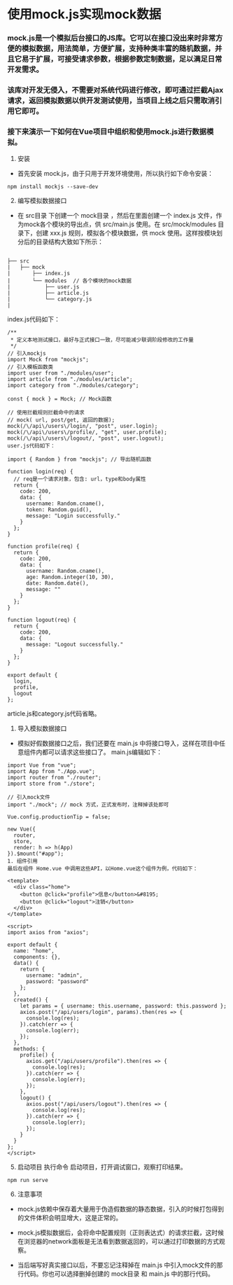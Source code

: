 # 使用mock.js实现mock数据
### mock.js是一个模拟后台接口的JS库。它可以在接口没出来时非常方便的模拟数据，用法简单，方便扩展，支持种类丰富的随机数据，并且它易于扩展，可接受请求参数，根据参数定制数据，足以满足日常开发需求。

### 该库对开发无侵入，不需要对系统代码进行修改，即可通过拦截Ajax请求，返回模拟数据以供开发测试使用，当项目上线之后只需取消引用它即可。

### 接下来演示一下如何在Vue项目中组织和使用mock.js进行数据模拟。

1. 安装
* 首先安装 mock.js，由于只用于开发环境使用，所以执行如下命令安装：
```
npm install mockjs --save-dev
```
2. 编写模拟数据接口
* 在 src目录 下创建一个 mock目录 ，然后在里面创建一个 index.js 文件，作为mock各个模块的导出点，供 src/main.js 使用。在 src/mock/modules 目录下，创建 xxx.js 规则，模拟各个模块数据，供 mock 使用。这样按模块划分后的目录结构大致如下所示：
```

├── src
|   ├── mock
|       ├── index.js
|       └── modules  // 各个模块的mock数据
|           ├── user.js
|           ├── article.js
|           └── category.js
|
```
index.js代码如下：
```
/**
 * 定义本地测试接口，最好与正式接口一致，尽可能减少联调阶段修改的工作量
 */
// 引入mockjs
import Mock from "mockjs";
// 引入模板函数类
import user from "./modules/user";
import article from "./modules/article";
import category from "./modules/category";

const { mock } = Mock; // Mock函数

// 使用拦截规则拦截命中的请求
// mock( url, post/get, 返回的数据);
mock(/\/api\/users\/login/, "post", user.login);
mock(/\/api\/users\/profile/, "get", user.profile);
mock(/\/api\/users\/logout/, "post", user.logout);
user.js代码如下：

import { Random } from "mockjs"; // 导出随机函数

function login(req) {
  // req是一个请求对象，包含: url，type和body属性
  return {
    code: 200,
    data: {
      username: Random.cname(),
      token: Random.guid(),
      message: "Login successfully."
    }
  };
}

function profile(req) {
  return {
    code: 200,
    data: {
      username: Random.cname(),
      age: Random.integer(10, 30),
      date: Random.date(),
      message: ""
    }
  };
}

function logout(req) {
  return {
    code: 200,
    data: {
      message: "Logout successfully."
    }
  };
}

export default {
  login,
  profile,
  logout
};
```
article.js和category.js代码省略。

1. 导入模拟数据接口
* 模拟好假数据接口之后，我们还要在 main.js 中将接口导入，这样在项目中任意组件内都可以请求这些接口了。
main.js编辑如下：
```
import Vue from "vue";
import App from "./App.vue";
import router from "./router";
import store from "./store";

// 引入mock文件
import "./mock"; // mock 方式，正式发布时，注释掉该处即可

Vue.config.productionTip = false;

new Vue({
  router,
  store,
  render: h => h(App)
}).$mount("#app");
1. 组件引用
最后在组件 Home.vue 中调用这些API，以Home.vue这个组件为例，代码如下：

<template>
  <div class="home">
    <button @click="profile">信息</button>&#8195;
    <button @click="logout">注销</button>
  </div>
</template>

<script>
import axios from "axios";

export default {
  name: "home",
  components: {},
  data() {
    return {
      username: "admin",
      password: "password"
    };
  },
  created() {
    let params = { username: this.username, password: this.password };
    axios.post("/api/users/login", params).then(res => {
      console.log(res);
    }).catch(err => {
      console.log(err);
    });
  },
  methods: {
    profile() {
      axios.get("/api/users/profile").then(res => {
        console.log(res);
      }).catch(err => {
        console.log(err);
      });
    },
    logout() {
      axios.post("/api/users/logout").then(res => {
        console.log(res);
      }).catch(err => {
        console.log(err);
      });
    }
  }
};
</script>
```
5. 启动项目
执行命令  启动项目，打开调试窗口，观察打印结果。
```
npm run serve
```

6. 注意事项
* mock.js依赖中保存着大量用于伪造假数据的静态数据，引入的时候打包得到的文件体积会明显增大，这是正常的。

* mock.js模拟数据后，会将命中配置规则（正则表达式）的请求拦截，这时候在浏览器的network面板是无法看到数据返回的，可以通过打印数据的方式观察。

* 当后端写好真实接口以后，不要忘记注释掉在 main.js 中引入mock文件的那行代码。你也可以选择删掉创建的 mock目录 和 main.js 中的那行代码。